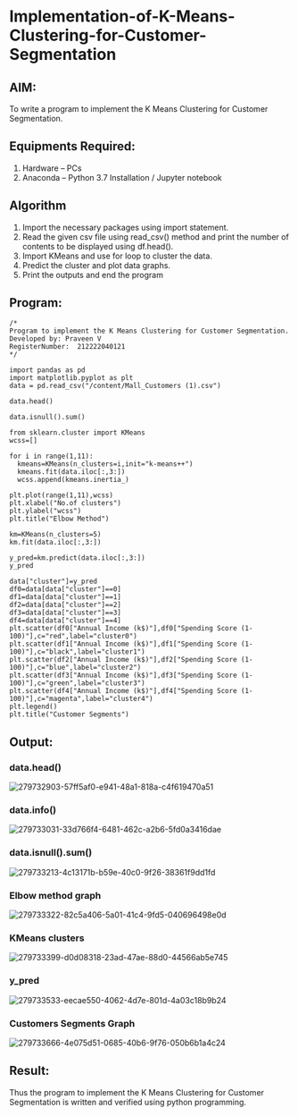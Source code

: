 # Implementation-of-K-Means-Clustering-for-Customer-Segmentation

## AIM:
To write a program to implement the K Means Clustering for Customer Segmentation.

## Equipments Required:
1. Hardware – PCs
2. Anaconda – Python 3.7 Installation / Jupyter notebook

## Algorithm
1. Import the necessary packages using import statement.
2. Read the given csv file using read_csv() method and print the number of contents to be displayed using df.head().
3. Import KMeans and use for loop to cluster the data.
4. Predict the cluster and plot data graphs.
5. Print the outputs and end the program


## Program:
```
/*
Program to implement the K Means Clustering for Customer Segmentation.
Developed by: Praveen V 
RegisterNumber:  212222040121
*/

import pandas as pd
import matplotlib.pyplot as plt
data = pd.read_csv("/content/Mall_Customers (1).csv")

data.head()

data.isnull().sum()

from sklearn.cluster import KMeans
wcss=[]

for i in range(1,11):
  kmeans=KMeans(n_clusters=i,init="k-means++")
  kmeans.fit(data.iloc[:,3:])
  wcss.append(kmeans.inertia_)

plt.plot(range(1,11),wcss)
plt.xlabel("No.of clusters")
plt.ylabel("wcss")
plt.title("Elbow Method")

km=KMeans(n_clusters=5)
km.fit(data.iloc[:,3:])

y_pred=km.predict(data.iloc[:,3:])
y_pred

data["cluster"]=y_pred
df0=data[data["cluster"]==0]
df1=data[data["cluster"]==1]
df2=data[data["cluster"]==2]
df3=data[data["cluster"]==3]
df4=data[data["cluster"]==4]
plt.scatter(df0["Annual Income (k$)"],df0["Spending Score (1-100)"],c="red",label="cluster0")
plt.scatter(df1["Annual Income (k$)"],df1["Spending Score (1-100)"],c="black",label="cluster1")
plt.scatter(df2["Annual Income (k$)"],df2["Spending Score (1-100)"],c="blue",label="cluster2")
plt.scatter(df3["Annual Income (k$)"],df3["Spending Score (1-100)"],c="green",label="cluster3")
plt.scatter(df4["Annual Income (k$)"],df4["Spending Score (1-100)"],c="magenta",label="cluster4")
plt.legend()
plt.title("Customer Segments")

```

## Output:
### data.head()

![279732903-57ff5af0-e941-48a1-818a-c4f619470a51](https://github.com/A-Thiyagarajan/Implementation-of-K-Means-Clustering-for-Customer-Segmentation/assets/118707693/72431093-9971-4639-9eda-608a1a2552ad)
### data.info()

![279733031-33d766f4-6481-462c-a2b6-5fd0a3416dae](https://github.com/A-Thiyagarajan/Implementation-of-K-Means-Clustering-for-Customer-Segmentation/assets/118707693/a6821907-23aa-4738-92c7-5118e0538e1f)
### data.isnull().sum()


![279733213-4c13171b-b59e-40c0-9f26-38361f9dd1fd](https://github.com/A-Thiyagarajan/Implementation-of-K-Means-Clustering-for-Customer-Segmentation/assets/118707693/27405625-c9df-407e-9d7f-f5fb9b4320fa)

### Elbow method graph

![279733322-82c5a406-5a01-41c4-9fd5-040696498e0d](https://github.com/A-Thiyagarajan/Implementation-of-K-Means-Clustering-for-Customer-Segmentation/assets/118707693/76340581-22fc-416b-a3fe-91a852aef4e8)
### KMeans clusters

![279733399-d0d08318-23ad-47ae-88d0-44566ab5e745](https://github.com/A-Thiyagarajan/Implementation-of-K-Means-Clustering-for-Customer-Segmentation/assets/118707693/a4f1054a-6c8d-4c38-a558-d684583f41b8)
### y_pred

![279733533-eecae550-4062-4d7e-801d-4a03c18b9b24](https://github.com/A-Thiyagarajan/Implementation-of-K-Means-Clustering-for-Customer-Segmentation/assets/118707693/c313cad4-2c38-427c-8868-19e39006f02c)
### Customers Segments Graph

![279733666-4e075d51-0685-40b6-9f76-050b6b1a4c24](https://github.com/A-Thiyagarajan/Implementation-of-K-Means-Clustering-for-Customer-Segmentation/assets/118707693/126ed9d2-054c-429e-b34d-3bd930b94202)







## Result:
Thus the program to implement the K Means Clustering for Customer Segmentation is written and verified using python programming.
